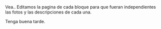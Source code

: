 Vea..
Editamos la pagina de cada bloque 
para que fueran independientes las fotos
y las descripciones de cada una.

Tenga buena tarde.
